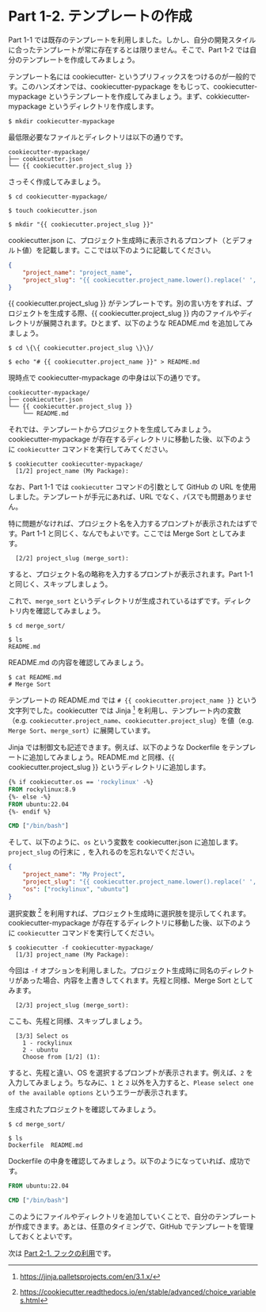 # Part 1-2. テンプレートの作成

Part 1-1 では既存のテンプレートを利用しました。しかし、自分の開発スタイルに合ったテンプレートが常に存在するとは限りません。そこで、Part 1-2 では自分のテンプレートを作成してみましょう。

テンプレート名には cookiecutter- というプリフィックスをつけるのが一般的です。このハンズオンでは、cookiecutter-pypackage をもじって、cookiecutter-mypackage というテンプレートを作成してみましょう。まず、cokkiecutter-mypackage というディレクトリを作成します。

```Shell
$ mkdir cookiecutter-mypackage
```

最低限必要なファイルとディレクトリは以下の通りです。

```Text
cookiecutter-mypackage/
├── cookiecutter.json
└── {{ cookiecutter.project_slug }}
```

さっそく作成してみましょう。

```Shell
$ cd cookiecutter-mypackage/

$ touch cookiecutter.json

$ mkdir "{{ cookiecutter.project_slug }}"
```

cookiecutter.json に、プロジェクト生成時に表示されるプロンプト（とデフォルト値）を記載します。ここでは以下のように記載してください。

```JSON
{
    "project_name": "project_name",
    "project_slug": "{{ cookiecutter.project_name.lower().replace(' ', '_').replace('-', '_') }}"
}
```

{{ cookiecutter.project_slug }} がテンプレートです。別の言い方をすれば、プロジェクトを生成する際、{{ cookiecutter.project_slug }} 内のファイルやディレクトリが展開されます。ひとまず、以下のような README.md を追加してみましょう。

```Shell
$ cd \{\{ cookiecutter.project_slug \}\}/

$ echo "# {{ cookiecutter.project_name }}" > README.md
```

現時点で cookiecutter-mypackage の中身は以下の通りです。

```Text
cookiecutter-mypackage/
├── cookiecutter.json
└── {{ cookiecutter.project_slug }}
    └── README.md
```

それでは、テンプレートからプロジェクトを生成してみましょう。cookiecutter-mypackage が存在するディレクトリに移動した後、以下のように `cookiecutter` コマンドを実行してみてください。

```Shell
$ cookiecutter cookiecutter-mypackage/
  [1/2] project_name (My Package):
```

なお、Part 1-1 では `cookiecutter` コマンドの引数として GitHub の URL を使用しました。テンプレートが手元にあれば、URL でなく、パスでも問題ありません。

特に問題がなければ、プロジェクト名を入力するプロンプトが表示されたはずです。Part 1-1 と同じく、なんでもよいです。ここでは Merge Sort としてみます。

```Shell
  [2/2] project_slug (merge_sort):
```

すると、プロジェクト名の略称を入力するプロンプトが表示されます。Part 1-1 と同じく、スキップしましょう。

これで、`merge_sort` というディレクトリが生成されているはずです。ディレクトリ内を確認してみましょう。

```Shell
$ cd merge_sort/

$ ls
README.md
```

README.md の内容を確認してみましょう。

```Shell
$ cat README.md
# Merge Sort
```

テンプレートの README.md では `# {{ cookiecutter.project_name }}` という文字列でした。cookiecutter では Jinja [^1] を利用し、テンプレート内の変数（e.g. `cookiecutter.project_name`、`cookiecutter.project_slug`）を値（e.g. `Merge Sort`、`merge_sort`）に展開しています。

Jinja では制御文も記述できます。例えば、以下のような Dockerfile をテンプレートに追加してみましょう。README.md と同様、{{ cookiecutter.project_slug }} というディレクトリに追加します。

```Dockerfile
{% if cookiecutter.os == 'rockylinux' -%}
FROM rockylinux:8.9
{%- else -%}
FROM ubuntu:22.04
{%- endif %}

CMD ["/bin/bash"]
```

そして、以下のように、`os` という変数を cookiecutter.json に追加します。`project_slug` の行末に `,` を入れるのを忘れないでください。

```JSON
{
    "project_name": "My Project",
    "project_slug": "{{ cookiecutter.project_name.lower().replace(' ', '_').replace('-', '_') }}",
    "os": ["rockylinux", "ubuntu"]
}
```

選択変数 [^2] を利用すれば、プロジェクト生成時に選択肢を提示してくれます。cookiecutter-mypackage が存在するディレクトリに移動した後、以下のように `cookiecutter` コマンドを実行してください。

```Shell
$ cookiecutter -f cookiecutter-mypackage/
  [1/3] project_name (My Package):
```

今回は `-f` オプションを利用しました。プロジェクト生成時に同名のディレクトリがあった場合、内容を上書きしてくれます。先程と同様、Merge Sort としてみます。

```Shell
  [2/3] project_slug (merge_sort):
```

ここも、先程と同様、スキップしましょう。

```Shell
  [3/3] Select os
    1 - rockylinux
    2 - ubuntu
    Choose from [1/2] (1):
```

すると、先程と違い、OS を選択するプロンプトが表示されます。例えば、`2` を入力してみましょう。ちなみに、`1` と `2` 以外を入力すると、`Please select one of the available options` というエラーが表示されます。

生成されたプロジェクトを確認してみましょう。

```Shell
$ cd merge_sort/

$ ls
Dockerfile	README.md
```

Dockerfile の中身を確認してみましょう。以下のようになっていれば、成功です。

```Dockerfile
FROM ubuntu:22.04

CMD ["/bin/bash"]
```

このようにファイルやディレクトリを追加していくことで、自分のテンプレートが作成できます。あとは、任意のタイミングで、GitHub でテンプレートを管理しておくとよいです。

次は [Part 2-1. フックの利用](../part-2-1)です。

[^1]: https://jinja.palletsprojects.com/en/3.1.x/
[^2]: https://cookiecutter.readthedocs.io/en/stable/advanced/choice_variables.html
